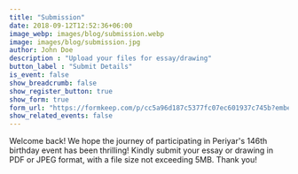 ```yaml
---
title: "Submission"
date: 2018-09-12T12:52:36+06:00
image_webp: images/blog/submission.webp
image: images/blog/submission.jpg
author: John Doe
description : "Upload your files for essay/drawing"
button_label : "Submit Details"
is_event: false
show_breadcrumb: false
show_register_button: true
show_form: true
form_url: "https://formkeep.com/p/cc5a96d187c5377fc07ec601937c745b?embedded=1"
show_related_events: false
---
```


Welcome back! We hope the journey of participating in Periyar's 146th birthday event has been thrilling! Kindly submit your essay or drawing in PDF or JPEG format, with a file size not exceeding 5MB. Thank you!